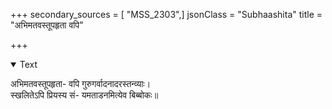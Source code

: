 +++
secondary_sources = [ "MSS_2303",]
jsonClass = "Subhaashita"
title = "अभिमतवस्तूपहृता वपि"

+++

<details open><summary>Text</summary>

अभिमतवस्तूपहृता- वपि गुरुगर्वादनादरस्तन्व्याः।  
स्खलितेऽपि प्रियस्य सं- यमताडनमित्येव बिब्बोकः॥
</details>
